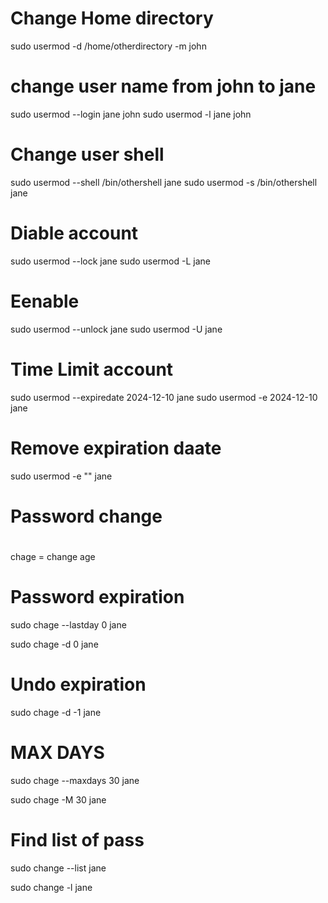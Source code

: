# Change Home directory

 sudo usermod -d /home/otherdirectory -m john
 

# change user name from john to jane

 sudo usermod --login jane john
 sudo usermod -l jane john 

# Change user shell

 sudo usermod --shell /bin/othershell jane
 sudo usermod -s /bin/othershell jane

# Diable account
sudo usermod --lock jane
sudo usermod -L jane

# Eenable 

sudo usermod --unlock jane
sudo usermod -U jane

# Time Limit account

sudo usermod --expiredate 2024-12-10 jane
sudo usermod -e 2024-12-10 jane

# Remove expiration daate

sudo usermod -e "" jane

# Password change
#
chage = change age

# Password expiration
sudo chage --lastday 0 jane

sudo chage -d 0 jane

# Undo expiration
sudo chage -d -1 jane

# MAX DAYS
sudo chage --maxdays 30 jane

sudo chage -M 30 jane


# Find list of pass

sudo change --list jane

sudo change -l jane





